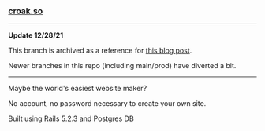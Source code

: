 ### [croak.so](https://croak.so)

********

**Update 12/28/21**

This branch is archived as a reference for [this blog post](https://unfoundedlabs.com/blog/web-accounts).

Newer branches in this repo (including main/prod) have diverted a bit.

********

Maybe the world's easiest website maker?

No account, no password necessary to create your own site.

Built using Rails 5.2.3 and Postgres DB
